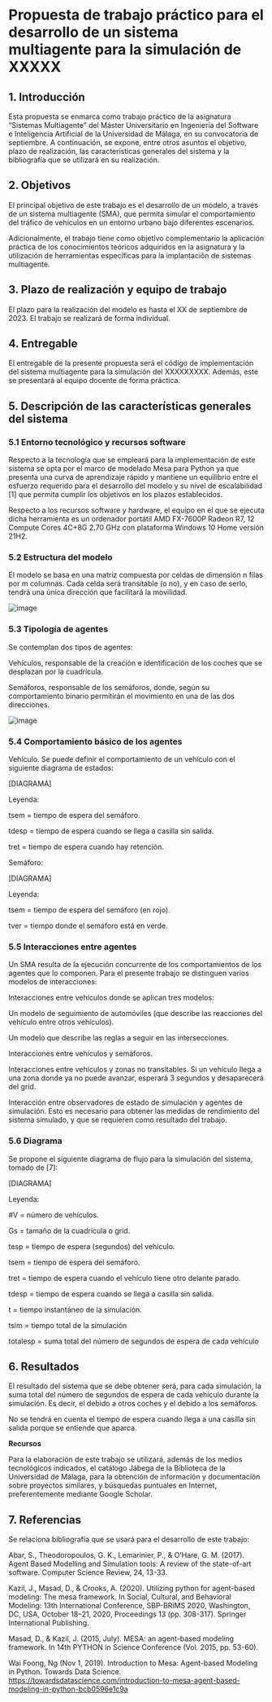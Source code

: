 # Propuesta de trabajo práctico para el desarrollo de un sistema multiagente para la simulación de XXXXX

## 1. Introducción
Esta propuesta se enmarca como trabajo práctico de la asignatura “Sistemas Multiagente” del Máster Universitario en Ingeniería del Software e Inteligencia Artificial de la Universidad de Málaga, en su convocatoria de septiembre. A continuación, se expone, entre otros asuntos el objetivo, plazo de realización, las características generales del sistema y la bibliografía que se utilizará en su realización. 

## 2. Objetivos 

El principal objetivo de este trabajo es el desarrollo de un modelo, a través de un sistema multiagente (SMA), que permita simular el comportamiento del tráfico de vehículos en un entorno urbano bajo diferentes escenarios. 

Adicionalmente, el trabajo tiene como objetivo complementario la aplicación práctica de los conocimientos teóricos adquiridos en la asignatura y la utilización de herramientas específicas para la implantación de sistemas multiagente. 

## 3. Plazo de realización y equipo de trabajo 

El plazo para la realización del modelo es hasta el XX de septiembre de 2023. El trabajo se realizará de forma individual. 

## 4. Entregable 

El entregable de la presente propuesta será el código de implementación del sistema multiagente para la simulación del XXXXXXXXX. Además, este se presentará al equipo docente de forma práctica. 

## 5. Descripción de las características generales del sistema 

### 5.1 Entorno tecnológico y recursos software 

Respecto a la tecnología que se empleará para la implementación de este sistema se opta por el marco de modelado Mesa para Python ya que presenta una curva de aprendizaje rápido y mantiene un equilibrio entre el esfuerzo requerido para el desarrollo del modelo y su nivel de escalabilidad [1] que permita cumplir los objetivos en los plazos establecidos. 

Respecto a los recursos software y hardware, el equipo en el que se ejecuta dicha herramienta es un ordenador portátil AMD FX-7600P Radeon R7, 12 Compute Cores 4C+8G 2.70 GHz con plataforma Windows 10 Home versión 21H2. 

### 5.2 Estructura del modelo 

El modelo se basa en una matriz compuesta por celdas de dimensión n filas por m columnas. Cada celda será transitable (o no), y en caso de serlo, tendrá una única dirección que facilitará la movilidad. 

![image](https://github.com/fgomezflores/ISIA_SMA_Practica/assets/122975434/f7db729b-4e12-4651-80a4-262f55103969)


### 5.3 Tipología de agentes 

Se contemplan dos tipos de agentes: 

Vehículos, responsable de la creación e identificación de los coches que se desplazan por la cuadrícula. 

Semáforos, responsable de los semáforos, donde, según su comportamiento binario permitirán el movimiento en una de las dos direcciones. 

![image](https://github.com/fgomezflores/ISIA_SMA_Practica/assets/122975434/03e3b023-da35-41b2-a702-7c605b1a9bb8)

### 5.4 Comportamiento básico de los agentes 

Vehículo. Se puede definir el comportamiento de un vehículo con el siguiente diagrama de estados: 

[DIAGRAMA]

Leyenda: 

tsem	=	tiempo de espera del semáforo. 

tdesp	=	tiempo de espera cuando se llega a casilla sin salida. 

tret	=	tiempo de espera cuando hay retención. 

 

Semáforo: 

[DIAGRAMA]
 
Leyenda: 

tsem	=	tiempo de espera del semáforo (en rojo). 

tver	=	tiempo donde el semáforo está en verde. 

 

### 5.5 Interacciones entre agentes 

Un SMA resulta de la ejecución concurrente de los comportamientos de los agentes que lo componen. Para el presente trabajo se distinguen varios modelos de interacciones: 

Interacciones entre vehículos donde se aplican tres modelos: 

Un modelo de seguimiento de automóviles (que describe las reacciones del vehículo entre otros vehículos). 

Un modelo que describe las reglas a seguir en las intersecciones. 

Interacciones entre vehículos y semáforos. 

Interacciones entre vehículos y zonas no transitables. Si un vehículo llega a una zona donde ya no puede avanzar, esperará 3 segundos y desaparecerá del grid. 

Interacción entre observadores de estado de simulación y agentes de simulación. Esto es necesario para obtener las medidas de rendimiento del sistema simulado, y que se requieren como resultado del trabajo. 

### 5.6 Diagrama 

Se propone el siguiente diagrama de flujo para la simulación del sistema, tomado de [7]:  

[DIAGRAMA]

Leyenda: 

#V	=	número de vehículos. 

Gs	=	tamaño de la cuadrícula o grid. 

tesp	=	tiempo de espera (segundos) del vehículo. 

tsem	=	tiempo de espera del semáforo. 

tret	=	tiempo de espera cuando el vehículo tiene otro delante parado. 

tdesp	=	tiempo de espera cuando se llega a casilla sin salida. 

t	=	tiempo instantáneo de la simulación. 

tsim	=	tiempo total de la simulación 

totalesp	=	suma total del número de segundos de espera de cada vehículo 


 

## 6. Resultados  

El resultado del sistema que se debe obtener será, para cada simulación, la suma total del número de segundos de espera de cada vehículo durante la simulación. Es decir, el debido a otros coches y el debido a los semáforos.  

No se tendrá en cuenta el tiempo de espera cuando llega a una casilla sin salida porque se entiende que aparca. 

**Recursos** 

Para la elaboración de este trabajo se utilizará, además de los medios tecnológicos indicados, el catálogo Jábega de la Biblioteca de la Universidad de Málaga, para la obtención de información y documentación sobre proyectos similares, y búsquedas puntuales en Internet, preferentemente mediante Google Scholar.  

## 7. Referencias 

Se relaciona bibliografía que se usará para el desarrollo de este trabajo: 

Abar, S., Theodoropoulos, G. K., Lemarinier, P., & O’Hare, G. M. (2017). Agent Based Modelling and Simulation tools: A review of the state-of-art software. Computer Science Review, 24, 13-33. 

Kazil, J., Masad, D., & Crooks, A. (2020). Utilizing python for agent-based modeling: The mesa framework. In Social, Cultural, and Behavioral Modeling: 13th International Conference, SBP-BRiMS 2020, Washington, DC, USA, October 18–21, 2020, Proceedings 13 (pp. 308-317). Springer International Publishing.

Masad, D., & Kazil, J. (2015, July). MESA: an agent-based modeling framework. In 14th PYTHON in Science Conference (Vol. 2015, pp. 53-60).

Wai Foong, Ng (Nov 1, 2019). Introduction to Mesa: Agent-based Modeling in Python. Towards Data Science. [
](https://towardsdatascience.com/introduction-to-mesa-agent-based-modeling-in-python-bcb0596e1c9a)https://towardsdatascience.com/introduction-to-mesa-agent-based-modeling-in-python-bcb0596e1c9a
